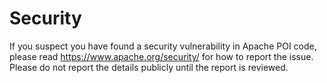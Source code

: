 # Security

If you suspect you have found a security vulnerability in Apache POI code, please read https://www.apache.org/security/
for how to report the issue. Please do not report the details publicly until the report is reviewed.